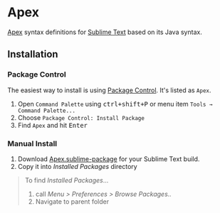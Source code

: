 # Apex

[Apex](https://developer.salesforce.com/docs/atlas.en-us.apexcode.meta/apexcode/apex_dev_guide.htm) syntax definitions for [Sublime Text](https://www.sublimetext.com) based on its Java syntax.

## Installation

### Package Control

The easiest way to install is using [Package Control](https://packagecontrol.io). It's listed as `Apex`.

1. Open `Command Palette` using <kbd>ctrl+shift+P</kbd> or menu item `Tools → Command Palette...`
2. Choose `Package Control: Install Package`
3. Find `Apex` and hit <kbd>Enter</kbd>

### Manual Install

1. Download [Apex.sublime-package](https://github.com/SublimeText/Apex/releases) for your Sublime Text build.
2. Copy it into _Installed Packages_ directory

> To find _Installed Packages_...
>
> 1. call _Menu > Preferences > Browse Packages.._
> 2. Navigate to parent folder

